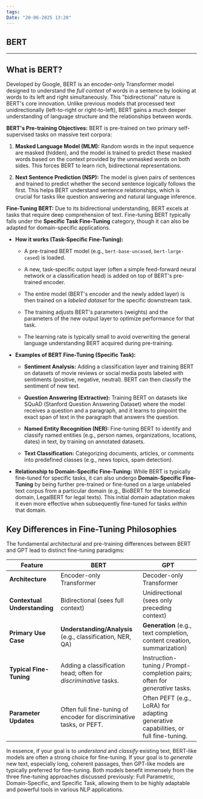 ```yaml
---
tags: 
Date: "20-06-2025 13:20"
---
```


## BERT

---
## **What is BERT?**

Developed by Google, BERT is an encoder-only Transformer model designed to understand the _full context_ of words in a sentence by looking at words to its left and right simultaneously. This "bidirectional" nature is BERT's core innovation. Unlike previous models that processed text unidirectionally (left-to-right or right-to-left), BERT gains a much deeper understanding of language structure and the relationships between words.

**BERT's Pre-training Objectives:** BERT is pre-trained on two primary self-supervised tasks on massive text corpora:

1. **Masked Language Model (MLM):** Random words in the input sequence are masked (hidden), and the model is trained to predict these masked words based on the context provided by the unmasked words on both sides. This forces BERT to learn rich, bidirectional representations.
    
2. **Next Sentence Prediction (NSP):** The model is given pairs of sentences and trained to predict whether the second sentence logically follows the first. This helps BERT understand sentence relationships, which is crucial for tasks like question answering and natural language inference.
    

**Fine-Tuning BERT:** Due to its bidirectional understanding, BERT excels at tasks that require deep comprehension of text. Fine-tuning BERT typically falls under the **Specific Task Fine-Tuning** category, though it can also be adapted for domain-specific applications.

- **How it works (Task-Specific Fine-Tuning):**
    
    - A pre-trained BERT model (e.g., `bert-base-uncased`, `bert-large-cased`) is loaded.
        
    - A new, task-specific output layer (often a simple feed-forward neural network or a classification head) is added on top of BERT's pre-trained encoder.
        
    - The entire model (BERT's encoder and the newly added layer) is then trained on a _labeled dataset_ for the specific downstream task.
        
    - The training adjusts BERT's parameters (weights) and the parameters of the new output layer to optimize performance for that task.
        
    - The learning rate is typically small to avoid overwriting the general language understanding BERT acquired during pre-training.
        
- **Examples of BERT Fine-Tuning (Specific Task):**
    
    - **Sentiment Analysis:** Adding a classification layer and training BERT on datasets of movie reviews or social media posts labeled with sentiments (positive, negative, neutral). BERT can then classify the sentiment of new text.
        
    - **Question Answering (Extractive):** Training BERT on datasets like SQuAD (Stanford Question Answering Dataset) where the model receives a question and a paragraph, and it learns to pinpoint the exact span of text in the paragraph that answers the question.
        
    - **Named Entity Recognition (NER):** Fine-tuning BERT to identify and classify named entities (e.g., person names, organizations, locations, dates) in text, by training on annotated datasets.
        
    - **Text Classification:** Categorizing documents, articles, or comments into predefined classes (e.g., news topics, spam detection).
        
- **Relationship to Domain-Specific Fine-Tuning:** While BERT is typically fine-tuned for specific tasks, it can also undergo **Domain-Specific Fine-Tuning** by being further pre-trained or fine-tuned on a large unlabeled text corpus from a particular domain (e.g., BioBERT for the biomedical domain, LegalBERT for legal texts). This initial domain adaptation makes it even more effective when subsequently fine-tuned for tasks _within_ that domain.


## Key Differences in Fine-Tuning Philosophies

The fundamental architectural and pre-training differences between BERT and GPT lead to distinct fine-tuning paradigms:

|Feature|BERT|GPT|
|---|---|---|
|**Architecture**|Encoder-only Transformer|Decoder-only Transformer|
|**Contextual Understanding**|Bidirectional (sees full context)|Unidirectional (sees only preceding context)|
|**Primary Use Case**|**Understanding/Analysis** (e.g., classification, NER, QA)|**Generation** (e.g., text completion, content creation, summarization)|
|**Typical Fine-Tuning**|Adding a classification head; often for _discriminative_ tasks.|Instruction-tuning / Prompt-completion pairs; often for _generative_ tasks.|
|**Parameter Updates**|Often full fine-tuning of encoder for discriminative tasks, or PEFT.|Often PEFT (e.g., LoRA) for adapting generative capabilities, or full fine-tuning.|

In essence, if your goal is to _understand_ and _classify_ existing text, BERT-like models are often a strong choice for fine-tuning. If your goal is to _generate_ new text, especially long, coherent passages, then GPT-like models are typically preferred for fine-tuning. Both models benefit immensely from the three fine-tuning approaches discussed previously: Full Parametric, Domain-Specific, and Specific Task, allowing them to be highly adaptable and powerful tools in various NLP applications.